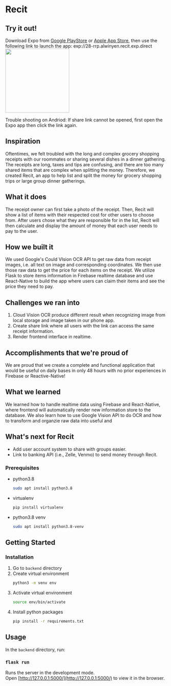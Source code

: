 # Recit
## Try it out!
Download Expo from [Google PlayStore](https://play.google.com/store/apps/details?id=host.exp.exponent) or [Apple App Store](https://apps.apple.com/us/app/expo-go/id982107779), then use the following link to launch the app:
exp://28-rrp.alwinyen.recit.exp.direct
<br/>
<img src="https://i.ibb.co/hB3R8k3/qr-code.png" data-canonical-src="https://i.ibb.co/hB3R8k3/qr-code.png" width="200" height="200" />


Trouble shooting on Andriod: If share link cannot be opened, first open the Expo app then click the link again.

## Inspiration
Oftentimes, we felt troubled with the long and complex grocery shopping receipts with our roommates or sharing several dishes in a dinner gathering. The receipts are long, taxes and tips are confusing, and there are too many shared items that are complex when splitting the money. Therefore, we created Recit, an app to help list and split the money for grocery shopping trips or large group dinner gatherings. 

## What it does
The receipt owner can first take a photo of the receipt. Then, Recit will show a list of items with their respected cost for other users to choose from. After users chose what they are responsible for in the list, Recit will then calculate and display the amount of money that each user needs to pay to the user.

## How we built it
We used Google's Could VIsion OCR API to get raw data from receipt images, i.e. all text on image and corresponding coordinates. We then use those raw data to get the price for each items on the receipt. We utilize Flask to store items information in Firebase realtime database and use React-Native to build the app where users can claim their items and see the price they need to pay.

## Challenges we ran into
1. Cloud Vision OCR produce different result when recognizing image from local storage and image taken in our phone app.
2. Create share link where all users with the link can access the same receipt information.
3. Render frontend interface in realtime.

## Accomplishments that we're proud of
We are proud that we create a complete and functional application that would be useful on daily bases in only 48 hours with no prior experiences in Firebase or Reactive-Native! 

## What we learned
We learned how to handle realtime data using Firebase and React-Native, where frontend will automatically render new information store to the database. We also learn how to use Google Vision API to do OCR and how to transform and organzie raw data into useful and 

## What's next for Recit
- Add user account system to share with groups easier.
- Link to banking API (i.e., Zelle, Venmo) to send money through Recit.

### Prerequisites

* python3.8
  ```sh
  sudo apt install python3.8
  ```
* virtualenv
  ```sh
  pip install virtualenv
  ```
* python3.8 venv
  ```sh
  sudo apt install python3.8-venv
  ```

## Getting Started

### Installation
1. Go to `backend` directory
2. Create virtual environment
   ```sh
   python3 -m venv env
   ```
3. Activate virtual environment
   ```sh
   source env/bin/activate
   ```
4. Install python packages
   ```sh
   pip install -r requirements.txt
   ```

## Usage
In the `backend` directory, run:

### `flask run`
Runs the server in the development mode.
<br /> Open [http://127.0.0.1:5000/](http://127.0.0.1:5000/) to view it in the browser.

